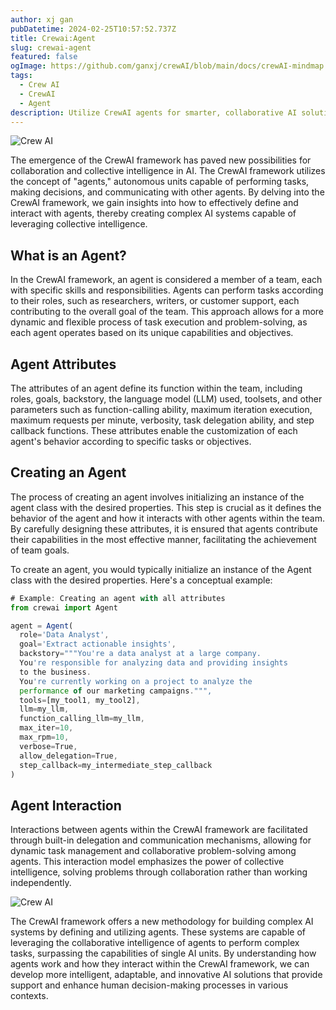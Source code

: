 ```yaml
---
author: xj gan
pubDatetime: 2024-02-25T10:57:52.737Z
title: Crewai:Agent
slug: crewai-agent
featured: false
ogImage: https://github.com/ganxj/crewAI/blob/main/docs/crewAI-mindmap.png
tags:
  - Crew AI
  - CrewAI
  - Agent
description: Utilize CrewAI agents for smarter, collaborative AI solutions beyond single-unit capabilities
---
```


![Crew AI](@assets/images/crewai-agent1.jpg)

The emergence of the CrewAI framework has paved new possibilities for collaboration and collective intelligence in AI. The CrewAI framework utilizes the concept of "agents," autonomous units capable of performing tasks, making decisions, and communicating with other agents. By delving into the CrewAI framework, we gain insights into how to effectively define and interact with agents, thereby creating complex AI systems capable of leveraging collective intelligence.

## What is an Agent?

In the CrewAI framework, an agent is considered a member of a team, each with specific skills and responsibilities. Agents can perform tasks according to their roles, such as researchers, writers, or customer support, each contributing to the overall goal of the team. This approach allows for a more dynamic and flexible process of task execution and problem-solving, as each agent operates based on its unique capabilities and objectives.

## Agent Attributes

The attributes of an agent define its function within the team, including roles, goals, backstory, the language model (LLM) used, toolsets, and other parameters such as function-calling ability, maximum iteration execution, maximum requests per minute, verbosity, task delegation ability, and step callback functions. These attributes enable the customization of each agent's behavior according to specific tasks or objectives.

## Creating an Agent

The process of creating an agent involves initializing an instance of the agent class with the desired properties. This step is crucial as it defines the behavior of the agent and how it interacts with other agents within the team. By carefully designing these attributes, it is ensured that agents contribute their capabilities in the most effective manner, facilitating the achievement of team goals.

To create an agent, you would typically initialize an instance of the Agent class with the desired properties. Here's a conceptual example:

```javascript
# Example: Creating an agent with all attributes
from crewai import Agent

agent = Agent(
  role='Data Analyst',
  goal='Extract actionable insights',
  backstory="""You're a data analyst at a large company.
  You're responsible for analyzing data and providing insights
  to the business.
  You're currently working on a project to analyze the
  performance of our marketing campaigns.""",
  tools=[my_tool1, my_tool2],
  llm=my_llm,
  function_calling_llm=my_llm,
  max_iter=10,
  max_rpm=10,
  verbose=True,
  allow_delegation=True,
  step_callback=my_intermediate_step_callback
)
```

## Agent Interaction

Interactions between agents within the CrewAI framework are facilitated through built-in delegation and communication mechanisms, allowing for dynamic task management and collaborative problem-solving among agents. This interaction model emphasizes the power of collective intelligence, solving problems through collaboration rather than working independently.

![Crew AI](@assets/images/crewai-agent2.jpg)

The CrewAI framework offers a new methodology for building complex AI systems by defining and utilizing agents. These systems are capable of leveraging the collaborative intelligence of agents to perform complex tasks, surpassing the capabilities of single AI units. By understanding how agents work and how they interact within the CrewAI framework, we can develop more intelligent, adaptable, and innovative AI solutions that provide support and enhance human decision-making processes in various contexts.
